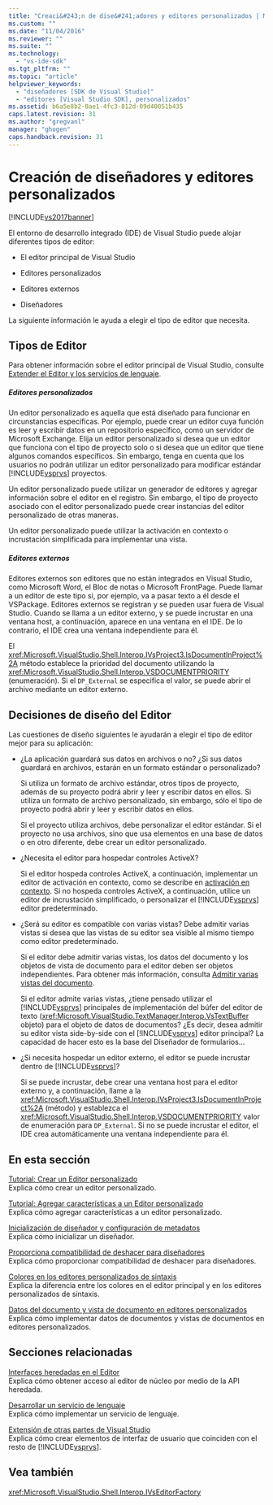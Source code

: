 ```yaml
---
title: "Creaci&#243;n de dise&#241;adores y editores personalizados | Microsoft Docs"
ms.custom: ""
ms.date: "11/04/2016"
ms.reviewer: ""
ms.suite: ""
ms.technology: 
  - "vs-ide-sdk"
ms.tgt_pltfrm: ""
ms.topic: "article"
helpviewer_keywords: 
  - "diseñadores [SDK de Visual Studio]"
  - "editores [Visual Studio SDK], personalizados"
ms.assetid: b6a5e8b2-0ae1-4fc3-812d-09d40051b435
caps.latest.revision: 31
ms.author: "gregvanl"
manager: "ghogen"
caps.handback.revision: 31
---
```

# Creaci&#243;n de dise&#241;adores y editores personalizados
[!INCLUDE[vs2017banner](../code-quality/includes/vs2017banner.md)]

El entorno de desarrollo integrado \(IDE\) de Visual Studio puede alojar diferentes tipos de editor:  
  
-   El editor principal de Visual Studio  
  
-   Editores personalizados  
  
-   Editores externos  
  
-   Diseñadores  
  
 La siguiente información le ayuda a elegir el tipo de editor que necesita.  
  
## Tipos de Editor  
 Para obtener información sobre el editor principal de Visual Studio, consulte [Extender el Editor y los servicios de lenguaje](../extensibility/extending-the-editor-and-language-services.md).  
  
##### Editores personalizados  
 Un editor personalizado es aquella que está diseñado para funcionar en circunstancias específicas. Por ejemplo, puede crear un editor cuya función es leer y escribir datos en un repositorio específico, como un servidor de Microsoft Exchange. Elija un editor personalizado si desea que un editor que funciona con el tipo de proyecto solo o si desea que un editor que tiene algunos comandos específicos. Sin embargo, tenga en cuenta que los usuarios no podrán utilizar un editor personalizado para modificar estándar [!INCLUDE[vsprvs](../code-quality/includes/vsprvs_md.md)] proyectos.  
  
 Un editor personalizado puede utilizar un generador de editores y agregar información sobre el editor en el registro. Sin embargo, el tipo de proyecto asociado con el editor personalizado puede crear instancias del editor personalizado de otras maneras.  
  
 Un editor personalizado puede utilizar la activación en contexto o incrustación simplificada para implementar una vista.  
  
##### Editores externos  
 Editores externos son editores que no están integrados en Visual Studio, como Microsoft Word, el Bloc de notas o Microsoft FrontPage. Puede llamar a un editor de este tipo si, por ejemplo, va a pasar texto a él desde el VSPackage. Editores externos se registran y se pueden usar fuera de Visual Studio. Cuando se llama a un editor externo, y se puede incrustar en una ventana host, a continuación, aparece en una ventana en el IDE. De lo contrario, el IDE crea una ventana independiente para él.  
  
 El <xref:Microsoft.VisualStudio.Shell.Interop.IVsProject3.IsDocumentInProject%2A> método establece la prioridad del documento utilizando la <xref:Microsoft.VisualStudio.Shell.Interop.VSDOCUMENTPRIORITY> \(enumeración\). Si el `DP_External` se especifica el valor, se puede abrir el archivo mediante un editor externo.  
  
## Decisiones de diseño del Editor  
 Las cuestiones de diseño siguientes le ayudarán a elegir el tipo de editor mejor para su aplicación:  
  
-   ¿La aplicación guardará sus datos en archivos o no? ¿Si sus datos guardará en archivos, estarán en un formato estándar o personalizado?  
  
     Si utiliza un formato de archivo estándar, otros tipos de proyecto, además de su proyecto podrá abrir y leer y escribir datos en ellos. Si utiliza un formato de archivo personalizado, sin embargo, sólo el tipo de proyecto podrá abrir y leer y escribir datos en ellos.  
  
     Si el proyecto utiliza archivos, debe personalizar el editor estándar. Si el proyecto no usa archivos, sino que usa elementos en una base de datos o en otro diferente, debe crear un editor personalizado.  
  
-   ¿Necesita el editor para hospedar controles ActiveX?  
  
     Si el editor hospeda controles ActiveX, a continuación, implementar un editor de activación en contexto, como se describe en [activación en contexto](../misc/in-place-activation.md). Si no hospeda controles ActiveX, a continuación, utilice un editor de incrustación simplificado, o personalizar el [!INCLUDE[vsprvs](../code-quality/includes/vsprvs_md.md)] editor predeterminado.  
  
-   ¿Será su editor es compatible con varias vistas? Debe admitir varias vistas si desea que las vistas de su editor sea visible al mismo tiempo como editor predeterminado.  
  
     Si el editor debe admitir varias vistas, los datos del documento y los objetos de vista de documento para el editor deben ser objetos independientes. Para obtener más información, consulta [Admitir varias vistas del documento](../extensibility/supporting-multiple-document-views.md).  
  
     Si el editor admite varias vistas, ¿tiene pensado utilizar el [!INCLUDE[vsprvs](../code-quality/includes/vsprvs_md.md)] principales de implementación del búfer del editor de texto \(<xref:Microsoft.VisualStudio.TextManager.Interop.VsTextBuffer> objeto\) para el objeto de datos de documentos? ¿Es decir, desea admitir su editor vista side\-by\-side con el [!INCLUDE[vsprvs](../code-quality/includes/vsprvs_md.md)] editor principal? La capacidad de hacer esto es la base del Diseñador de formularios...  
  
-   ¿Si necesita hospedar un editor externo, el editor se puede incrustar dentro de [!INCLUDE[vsprvs](../code-quality/includes/vsprvs_md.md)]?  
  
     Si se puede incrustar, debe crear una ventana host para el editor externo y, a continuación, llame a la <xref:Microsoft.VisualStudio.Shell.Interop.IVsProject3.IsDocumentInProject%2A> \(método\) y establezca el <xref:Microsoft.VisualStudio.Shell.Interop.VSDOCUMENTPRIORITY> valor de enumeración para `DP_External`. Si no se puede incrustar el editor, el IDE crea automáticamente una ventana independiente para él.  
  
## En esta sección  
 [Tutorial: Crear un Editor personalizado](../extensibility/walkthrough-creating-a-custom-editor.md)  
 Explica cómo crear un editor personalizado.  
  
 [Tutorial: Agregar características a un Editor personalizado](../extensibility/walkthrough-adding-features-to-a-custom-editor.md)  
 Explica cómo agregar características a un editor personalizado.  
  
 [Inicialización de diseñador y configuración de metadatos](../extensibility/designer-initialization-and-metadata-configuration.md)  
 Explica cómo inicializar un diseñador.  
  
 [Proporciona compatibilidad de deshacer para diseñadores](../extensibility/supplying-undo-support-to-designers.md)  
 Explica cómo proporcionar compatibilidad de deshacer para diseñadores.  
  
 [Colores en los editores personalizados de sintaxis](../extensibility/syntax-coloring-in-custom-editors.md)  
 Explica la diferencia entre los colores en el editor principal y en los editores personalizados de sintaxis.  
  
 [Datos del documento y vista de documento en editores personalizados](../extensibility/document-data-and-document-view-in-custom-editors.md)  
 Explica cómo implementar datos de documentos y vistas de documentos en editores personalizados.  
  
## Secciones relacionadas  
 [Interfaces heredadas en el Editor](../extensibility/legacy-interfaces-in-the-editor.md)  
 Explica cómo obtener acceso al editor de núcleo por medio de la API heredada.  
  
 [Desarrollar un servicio de lenguaje](../extensibility/internals/developing-a-legacy-language-service.md)  
 Explica cómo implementar un servicio de lenguaje.  
  
 [Extensión de otras partes de Visual Studio](../extensibility/extending-other-parts-of-visual-studio.md)  
 Explica cómo crear elementos de interfaz de usuario que coinciden con el resto de [!INCLUDE[vsprvs](../code-quality/includes/vsprvs_md.md)].  
  
## Vea también  
 <xref:Microsoft.VisualStudio.Shell.Interop.IVsEditorFactory>